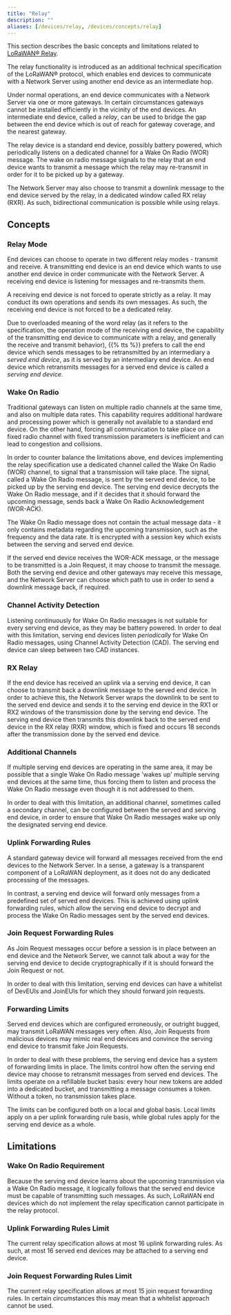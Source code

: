 ```yaml
---
title: "Relay"
description: ""
aliases: [/devices/relay, /devices/concepts/relay]
---
```


This section describes the basic concepts and limitations related to [LoRaWAN® Relay](https://resources.lora-alliance.org/technical-specifications/ts011-1-0-0-relay).

<!--more-->

The relay functionality is introduced as an additional technical specification of the LoRaWAN® protocol, which enables end devices to communicate with a Network Server using another end device as an intermediate hop.

Under normal operations, an end device communicates with a Network Server via one or more gateways. In certain circumstances gateways cannot be installed efficiently in the vicinity of the end devices. An intermediate end device, called a _relay_, can be used to bridge the gap between the end device which is out of reach for gateway coverage, and the nearest gateway.

The relay device is a standard end device, possibly battery powered, which periodically listens on a dedicated channel for a Wake On Radio (WOR) message. The wake on radio message signals to the relay that an end device wants to transmit a message which the relay may re-transmit in order for it to be picked up by a gateway.

The Network Server may also choose to transmit a downlink message to the end device served by the relay, in a dedicated window called RX relay (RXR). As such, bidirectional communication is possible while using relays.

## Concepts

### Relay Mode

End devices can choose to operate in two different relay modes - transmit and receive. A transmitting end device is an end device which wants to use another end device in order communicate with the Network Server. A receiving end device is listening for messages and re-transmits them.

A receiving end device is not forced to operate strictly as a relay. It may conduct its own operations and sends its own messages. As such, the receiving end device is not forced to be a dedicated relay.

Due to overloaded meaning of the word relay (as it refers to the specification, the operation mode of the receiving end device, the capability of the transmitting end device to communicate with a relay, and generally the receive and transmit behavior), {{% tts %}} prefers to call the end device which sends messages to be retransmitted by an intermediary a _served end device_, as it is served by an intermediary end device. An end device which retransmits messages for a served end device is called a _serving end device_.

### Wake On Radio

Traditional gateways can listen on multiple radio channels at the same time, and also on multiple data rates. This capability requires additional hardware and processing power which is generally not available to a standard end device. On the other hand, forcing all communication to take place on a fixed radio channel with fixed transmission parameters is inefficient and can lead to congestion and collisions.

In order to counter balance the limitations above, end devices implementing the relay specification use a dedicated channel called the Wake On Radio (WOR) channel, to signal that a transmission will take place. The signal, called a Wake On Radio message, is sent by the served end device, to be picked up by the serving end device. The serving end device decrypts the Wake On Radio message, and if it decides that it should forward the upcoming message, sends back a Wake On Radio Acknowledgement (WOR-ACK).

The Wake On Radio message does not contain the actual message data - it only contains metadata regarding the upcoming transmission, such as the frequency and the data rate. It is encrypted with a session key which exists between the serving and served end device.

If the served end device receives the WOR-ACK message, or the message to be transmitted is a Join Request, it may choose to transmit the message. Both the serving end device and other gateways may receive this message, and the Network Server can choose which path to use in order to send a downlink message back, if required.

### Channel Activity Detection

Listening continuously for Wake On Radio messages is not suitable for every serving end device, as they may be battery powered. In order to deal with this limitation, serving end devices listen _periodically_ for Wake On Radio messages, using Channel Activity Detection (CAD). The serving end device can sleep between two CAD instances.

### RX Relay

If the end device has received an uplink via a serving end device, it can choose to transmit back a downlink message to the served end device. In order to achieve this, the Network Server wraps the downlink to be sent to the served end device and sends it to the serving end device in the RX1 or RX2 windows of the transmission done by the serving end device. The serving end device then transmits this downlink back to the served end device in the RX relay (RXR) window, which is fixed and occurs 18 seconds after the transmission done by the served end device.

### Additional Channels

If multiple serving end devices are operating in the same area, it may be possible that a single Wake On Radio message 'wakes up' multiple serving end devices at the same time, thus forcing them to listen and process the Wake On Radio message even though it is not addressed to them.

In order to deal with this limitation, an additional channel, sometimes called a secondary channel, can be configured between the served and serving end device, in order to ensure that Wake On Radio messages wake up only the designated serving end device.

### Uplink Forwarding Rules

A standard gateway device will forward all messages received from the end devices to the Network Server. In a sense, a gateway is a transparent component of a LoRaWAN deployment, as it does not do any dedicated processing of the messages.

In contrast, a serving end device will forward only messages from a predefined set of served end devices. This is achieved using uplink forwarding rules, which allow the serving end device to decrypt and process the Wake On Radio messages sent by the served end devices.

### Join Request Forwarding Rules

As Join Request messages occur before a session is in place between an end device and the Network Server, we cannot talk about a way for the serving end device to decide cryptographically if it is should forward the Join Request or not.

In order to deal with this limitation, serving end devices can have a whitelist of DevEUIs and JoinEUIs for which they should forward join requests.

### Forwarding Limits

Served end devices which are configured erroneously, or outright bugged, may transmit LoRaWAN messages very often. Also, Join Requests from malicious devices may mimic real end devices and convince the serving end device to transmit fake Join Requests.

In order to deal with these problems, the serving end device has a system of forwarding limits in place. The limits control how often the serving end device may choose to retransmit messages from served end devices. The limits operate on a refillable bucket basis: every hour new tokens are added into a dedicated bucket, and transmitting a message consumes a token. Without a token, no transmission takes place.

The limits can be configured both on a local and global basis. Local limits apply on a per uplink forwarding rule basis, while global rules apply for the serving end device as a whole.

## Limitations

### Wake On Radio Requirement

Because the serving end device learns about the upcoming transmission via a Wake On Radio message, it logically follows that the served end device must be capable of transmitting such messages. As such, LoRaWAN end devices which do not implement the relay specification cannot participate in the relay protocol.

### Uplink Forwarding Rules Limit

The current relay specification allows at most 16 uplink forwarding rules. As such, at most 16 served end devices may be attached to a serving end device.

### Join Request Forwarding Rules Limit

The current relay specification allows at most 15 join request forwarding rules. In certain circumstances this may mean that a whitelist approach cannot be used.
